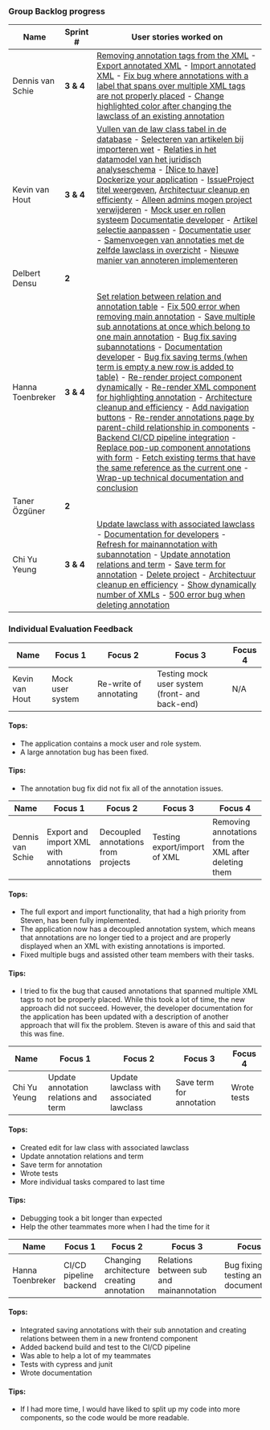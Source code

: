 ### Group Backlog progress

|Name          | Sprint #  |User stories worked on  |
|--------------|-----------|------------------------|
| Dennis van Schie   | **3 & 4** | [Removing annotation tags from the XML](https://gitlab.fdmci.hva.nl/se-specialization-2023-1/projects-ik/galactische-zakenpartners/legal-annotation-tool/-/issues/76) - [Export annotated XML](https://gitlab.fdmci.hva.nl/se-specialization-2023-1/projects-ik/galactische-zakenpartners/legal-annotation-tool/-/issues/15) - [Import annotated XML](https://gitlab.fdmci.hva.nl/se-specialization-2023-1/projects-ik/galactische-zakenpartners/legal-annotation-tool/-/issues/84) - [Fix bug where annotations with a label that spans over multiple XML tags are not properly placed](https://gitlab.fdmci.hva.nl/se-specialization-2023-1/projects-ik/galactische-zakenpartners/legal-annotation-tool/-/issues/81) - [Change highlighted color after changing the lawclass of an existing annotation](https://gitlab.fdmci.hva.nl/se-specialization-2023-1/projects-ik/galactische-zakenpartners/legal-annotation-tool/-/issues/114) |
| Kevin van Hout     | **3 & 4** | [Vullen van de law class tabel in de database](https://gitlab.fdmci.hva.nl/se-specialization-2023-1/projects-ik/galactische-zakenpartners/legal-annotation-tool/-/issues/18) - [Selecteren van artikelen bij importeren wet](https://gitlab.fdmci.hva.nl/se-specialization-2023-1/projects-ik/galactische-zakenpartners/legal-annotation-tool/-/issues/54) - [Relaties in het datamodel van het juridisch analyseschema](https://gitlab.fdmci.hva.nl/se-specialization-2023-1/projects-ik/galactische-zakenpartners/legal-annotation-tool/-/issues/59) - [[Nice to have] Dockerize your application](https://gitlab.fdmci.hva.nl/se-specialization-2023-1/projects-ik/galactische-zakenpartners/legal-annotation-tool/-/issues/64) - [IssueProject titel weergeven](https://gitlab.fdmci.hva.nl/se-specialization-2023-1/projects-ik/galactische-zakenpartners/legal-annotation-tool/-/issues/72), [Architectuur cleanup en efficienty](https://gitlab.fdmci.hva.nl/se-specialization-2023-1/projects-ik/galactische-zakenpartners/legal-annotation-tool/-/issues/74) - [Alleen admins mogen project verwijderen](https://gitlab.fdmci.hva.nl/se-specialization-2023-1/projects-ik/galactische-zakenpartners/legal-annotation-tool/-/issues/83) - [Mock user en rollen systeem](https://gitlab.fdmci.hva.nl/se-specialization-2023-1/projects-ik/galactische-zakenpartners/legal-annotation-tool/-/issues/87) [Documentatie developer](https://gitlab.fdmci.hva.nl/se-specialization-2023-1/projects-ik/galactische-zakenpartners/legal-annotation-tool/-/issues/90) - [Artikel selectie aanpassen](https://gitlab.fdmci.hva.nl/se-specialization-2023-1/projects-ik/galactische-zakenpartners/legal-annotation-tool/-/issues/97) - [Documentatie user](https://gitlab.fdmci.hva.nl/se-specialization-2023-1/projects-ik/galactische-zakenpartners/legal-annotation-tool/-/issues/98) - [Samenvoegen van annotaties met de zelfde lawclass in overzicht](https://gitlab.fdmci.hva.nl/se-specialization-2023-1/projects-ik/galactische-zakenpartners/legal-annotation-tool/-/issues/111) - [Nieuwe manier van annoteren implementeren](https://gitlab.fdmci.hva.nl/se-specialization-2023-1/projects-ik/galactische-zakenpartners/legal-annotation-tool/-/issues/115) |
| Delbert Densu      | **2**     | |
| Hanna Toenbreker   | **3 & 4** | [Set relation between relation and annotation table](https://gitlab.fdmci.hva.nl/se-specialization-2023-1/projects-ik/galactische-zakenpartners/legal-annotation-tool/-/issues/110) - [Fix 500 error when removing main annotation](https://gitlab.fdmci.hva.nl/se-specialization-2023-1/projects-ik/galactische-zakenpartners/legal-annotation-tool/-/issues/109) - [Save multiple sub annotations at once which belong to one main annotation](https://gitlab.fdmci.hva.nl/se-specialization-2023-1/projects-ik/galactische-zakenpartners/legal-annotation-tool/-/issues/93) - [Bug fix saving subannotations](https://gitlab.fdmci.hva.nl/se-specialization-2023-1/projects-ik/galactische-zakenpartners/legal-annotation-tool/-/issues/91) - [Documentation developer](https://gitlab.fdmci.hva.nl/se-specialization-2023-1/projects-ik/galactische-zakenpartners/legal-annotation-tool/-/issues/90) - [Bug fix saving terms (when term is empty a new row is added to table)](https://gitlab.fdmci.hva.nl/se-specialization-2023-1/projects-ik/galactische-zakenpartners/legal-annotation-tool/-/issues/82) - [Re-render project component dynamically](https://gitlab.fdmci.hva.nl/se-specialization-2023-1/projects-ik/galactische-zakenpartners/legal-annotation-tool/-/issues/78) - [Re-render XML component for highlighting annotation](https://gitlab.fdmci.hva.nl/se-specialization-2023-1/projects-ik/galactische-zakenpartners/legal-annotation-tool/-/issues/75) - [Architecture cleanup and efficiency](https://gitlab.fdmci.hva.nl/se-specialization-2023-1/projects-ik/galactische-zakenpartners/legal-annotation-tool/-/issues/74) - [Add navigation buttons](https://gitlab.fdmci.hva.nl/se-specialization-2023-1/projects-ik/galactische-zakenpartners/legal-annotation-tool/-/issues/73) - [Re-render annotations page by parent-child relationship in components](https://gitlab.fdmci.hva.nl/se-specialization-2023-1/projects-ik/galactische-zakenpartners/legal-annotation-tool/-/issues/70) - [Backend CI/CD pipeline integration](https://gitlab.fdmci.hva.nl/se-specialization-2023-1/projects-ik/galactische-zakenpartners/legal-annotation-tool/-/issues/69) - [Replace pop-up component annotations with form](https://gitlab.fdmci.hva.nl/se-specialization-2023-1/projects-ik/galactische-zakenpartners/legal-annotation-tool/-/issues/68) - [Fetch existing terms that have the same reference as the current one](https://gitlab.fdmci.hva.nl/se-specialization-2023-1/projects-ik/galactische-zakenpartners/legal-annotation-tool/-/issues/61) - [Wrap-up technical documentation and conclusion](https://gitlab.fdmci.hva.nl/se-specialization-2023-1/projects-ik/galactische-zakenpartners/legal-annotation-tool/-/issues/23) |
| Taner Özgüner      | **2**     | |
| Chi Yu Yeung       | **3 & 4** | [Update lawclass with associated lawclass](https://gitlab.fdmci.hva.nl/se-specialization-2023-1/projects-ik/galactische-zakenpartners/legal-annotation-tool/-/issues/86) - [Documentation for developers](https://gitlab.fdmci.hva.nl/se-specialization-2023-1/projects-ik/galactische-zakenpartners/legal-annotation-tool/-/issues/90) - [Refresh for mainannotation with subannotation](https://gitlab.fdmci.hva.nl/se-specialization-2023-1/projects-ik/galactische-zakenpartners/legal-annotation-tool/-/issues/114) - [Update annotation relations and term](https://gitlab.fdmci.hva.nl/se-specialization-2023-1/projects-ik/galactische-zakenpartners/legal-annotation-tool/-/issues/44) - [Save term for annotation](https://gitlab.fdmci.hva.nl/se-specialization-2023-1/projects-ik/galactische-zakenpartners/legal-annotation-tool/-/issues/58) - [Delete project](https://gitlab.fdmci.hva.nl/se-specialization-2023-1/projects-ik/galactische-zakenpartners/legal-annotation-tool/-/issues/66) - [Architectuur cleanup en efficiency](https://gitlab.fdmci.hva.nl/se-specialization-2023-1/projects-ik/galactische-zakenpartners/legal-annotation-tool/-/issues/74) - [Show dynamically number of XMLs](https://gitlab.fdmci.hva.nl/se-specialization-2023-1/projects-ik/galactische-zakenpartners/legal-annotation-tool/-/issues/79) - [500 error bug when deleting annotation](https://gitlab.fdmci.hva.nl/se-specialization-2023-1/projects-ik/galactische-zakenpartners/legal-annotation-tool/-/issues/109) |


### Individual Evaluation Feedback

|  Name       | Focus 1     | Focus 2  | Focus 3 | Focus 4 |
|---------|-------------|----------|---------|---------|
| Kevin van Hout | Mock user system  | Re-write of annotating | Testing mock user system (front- and back-end)  | N/A      |      

#### Tops:
 - The application contains a mock user and role system.
 - A large annotation bug has been fixed.

#### Tips:

 - The annotation bug fix did not fix all of the annotation issues.

|  Name       | Focus 1     | Focus 2  | Focus 3 | Focus 4 |
|---------|-------------|----------|---------|---------|
| Dennis van Schie | Export and import XML with annotations | Decoupled annotations from projects | Testing export/import of XML | Removing annotations from the XML after deleting them |      

#### Tops:
- The full export and import functionality, that had a high priority from Steven, has been fully implemented.
- The application now has a decoupled annotation system, which means that annotations are no longer tied to a project and are properly displayed when an XML with existing annotations is imported.
- Fixed multiple bugs and assisted other team members with their tasks.

#### Tips:
- I tried to fix the bug that caused annotations that spanned multiple XML tags to not be properly placed. While this took a lot of time, the new approach did not succeed. However, the developer documentation for the application has been updated with a description of another approach that will fix the problem. Steven is aware of this and said that this was fine.

|  Name       | Focus 1     | Focus 2  | Focus 3 | Focus 4 |
|---------|-------------|----------|---------|---------|
| Chi Yu Yeung | Update annotation relations and term | Update lawclass with associated lawclass |  Save term for annotation | Wrote tests      |      

#### Tops:
- Created edit for law class with associated lawclass
- Update annotation relations and term
- Save term for annotation
- Wrote tests
- More individual tasks compared to last time

#### Tips:

- Debugging took a bit longer than expected
- Help the other teammates more when I had the time for it

|  Name       | Focus 1     | Focus 2  | Focus 3 | Focus 4 |
|---------|-------------|----------|---------|---------|
| Hanna Toenbreker | CI/CD pipeline backend | Changing architecture creating annotation  | Relations between sub and mainannotation  |  Bug fixing, testing and documentation  |      

#### Tops:
- Integrated saving annotations with their sub annotation and creating relations between them in a new frontend component
- Added backend build and test to the CI/CD pipeline
- Was able to help a lot of my teammates
- Tests with cypress and junit
- Wrote documentation

#### Tips:
- If I had more time, I would have liked to split up my code into more components, so the code would be more readable. 
